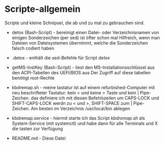 # Scripte-allgemein

Scripte und kleine Schnipsel, die ab und zu mal zu gebrauchen sind.

- detox (Bash-Script) - bereinigt einen Datei- oder Verzeichnisnamen von einigen Sonderzeichen (per sed)
ist öfter schon mal Hilfreich, wenn man Dateien von Dateisystemen übernimmt, welche die Sonderzeichen 
falsch codiert haben

- .detox - enthält die sed-Befehle für Script _detox_

- getMS-InstKey (Bash-Script) - liest den MS-Installationsschlüssel aus den ACPI-Tabellen des UEFI/BIOS aus
Der Zugriff auf diese tabellen benötigt root-Rechte

- kbdremap.sh - meine tastatur ist auf einem refurbished-Computer mit neu beschrifteter Tastatur:
kein < und keine > Taste und kein | Pipe-Zeichen. das definiere ich mit diesen Befehlszeilen um
CAPS-LOCK und SHIFT-CAPS-LOCK werdn zu < und >, SHIFT-SPACE zum | Pipe-Zeichen. 
Am besten im Verzeichnis /usr/local/bin ablegen

- kbdremap.service - hiermit starte ich das Script _kbdremap.sh_ als System-Service (mit systemctl) und
habe dann für alle Terminals und X die tasten zur Verfügung

- README.md - Diese Datei
